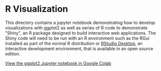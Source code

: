 # R Visualization 

This directory contains a jupyter notebook demonstrating how to develop visualizations with ggplot2 as well as series of R code to demonstrate "Shiny", an R package designed to build interactive web applications. The Shiny code will need to be run with an R environment such as the RGui installed as part of the normal R distribution or [RStudio Desktop](https://rstudio.com/products/rstudio/), an interactive development environment, that is available in an open source edition.

[View the ggplot2 Jupyter notebook in Google Colab](http://colab.research.google.com/github/slankas/VisualizationCode/blob/master/R/ggplot.ipynb) 


